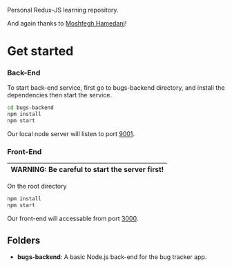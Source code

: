 Personal Redux-JS learning repository.

And again thanks to [Moshfegh Hamedani](https://codewithmosh.com/ "Code With Mosh")!

# Get started
### Back-End
To start back-end service, first go to bugs-backend directory,
and install the dependencies then start the service.

```bash
cd bugs-backend
npm install
npm start
```
Our local node server will listen to port [9001](http://localhost:9001/api/bugs "http://localhost:9001/api/bugs").

### Front-End
| WARNING: Be careful to start the server first! |
| --- |
On the root directory
```bash
npm install
npm start
```
Our front-end will accessable from port [3000](http://localhost:3000 "http://localhost:3000").


## Folders
- **bugs-backend**: A basic Node.js back-end for the bug tracker app.